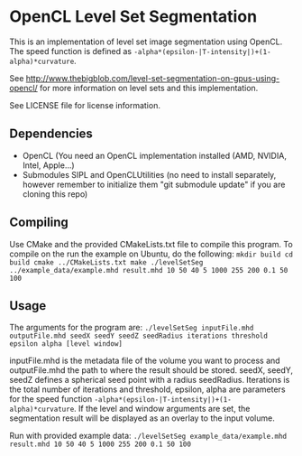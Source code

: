 OpenCL Level Set Segmentation
==========================================
This is an implementation of level set image segmentation using OpenCL.
The speed function is defined as `-alpha*(epsilon-|T-intensity|)+(1-alpha)*curvature`.

See http://www.thebigblob.com/level-set-segmentation-on-gpus-using-opencl/ for more information on level sets and this implementation.

See LICENSE file for license information.

Dependencies
------------------------------
* OpenCL (You need an OpenCL implementation installed (AMD, NVIDIA, Intel, Apple...)
* Submodules SIPL and OpenCLUtilities (no need to install separately, however remember to initialize them "git submodule update" if you are cloning this repo)

Compiling
------------------------------
Use CMake and the provided CMakeLists.txt file to compile this program.
To compile on the run the example on Ubuntu, do the following:
`
mkdir build
cd build
cmake ../CMakeLists.txt
make
./levelSetSeg ../example_data/example.mhd result.mhd 10 50 40 5 1000 255 200 0.1 50 100
`

Usage
------------------------------

The arguments for the program are:
`./levelSetSeg inputFile.mhd outputFile.mhd seedX seedY seedZ seedRadius iterations threshold epsilon alpha [level window]`

inputFile.mhd is the metadata file of the volume you want to process and outputFile.mhd the path to where the result should be stored.
seedX, seedY, seedZ defines a spherical seed point with a radius seedRadius.
Iterations is the total number of iterations and threshold, epsilon, alpha are parameters for the speed function `-alpha*(epsilon-|T-intensity|)+(1-alpha)*curvature`.
If the level and window arguments are set, the segmentation result will be displayed as an overlay to the input volume.

Run with provided example data: `./levelSetSeg example_data/example.mhd result.mhd 10 50 40 5 1000 255 200 0.1 50 100`
